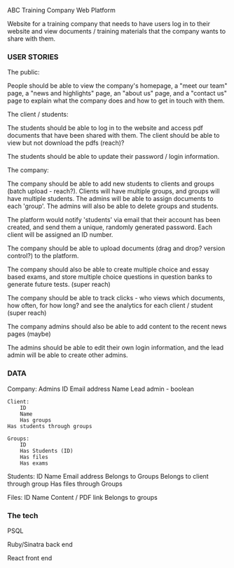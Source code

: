 ABC Training Company Web Platform

Website for a training company that needs to have users log in to their website and view documents / training materials that the company wants to share with them.

 ### USER STORIES

 The public:

 People should be able to view the company's homepage, a "meet our team" page, a "news and highlights" page, an "about us" page, and a "contact us" page to explain what the company does and how to get in touch with them.

 The client / students:

 The students should be able to log in to the website and access pdf documents that have been shared with them. The client should be able to view but not download the pdfs (reach)?

 The students should be able to update their password / login information.

 The company:

 The company should be able to add new students to clients and groups (batch upload - reach?). Clients will have multiple groups, and groups will have multiple students. The admins will be able to assign documents to each 'group'. The admins will also be able to delete groups and students.

 The platform would notify 'students' via email that their account has been created, and send them a unique, randomly generated password. Each client will be assigned an ID number.

 The company should be able to upload documents (drag and drop? version control?) to the platform.

 The company should also be able to create multiple choice and essay based exams, and store multiple choice questions in question banks to generate future tests. (super reach)

 The company should be able to track clicks - who views which documents, how often, for how long? and see the analytics for each client / student (super reach)

 The company admins should also be able to add content to the recent news pages (maybe)

 The admins should be able to edit their own login information, and the lead admin will be able to create other admins.



 ### DATA

 Company:
 	Admins
 		ID
 		Email address
 		Name
    Lead admin - boolean

 	Client:
 		ID
 		Name
 		Has groups
    Has students through groups

 	Groups:
 		ID
 		Has Students (ID)
 		Has files
 		Has exams

  Students:
    ID
    Name
    Email address
    Belongs to Groups
    Belongs to client through group
    Has files through Groups

Files:
    ID
    Name
    Content / PDF link
    Belongs to groups

 ### The tech

PSQL

Ruby/Sinatra back end

React front end

